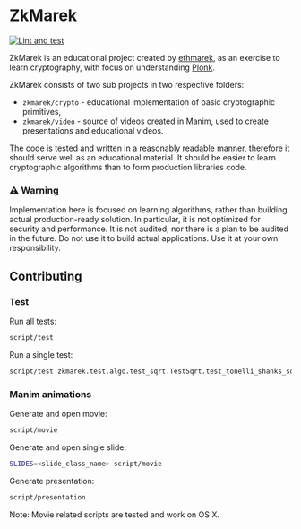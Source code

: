 # ZkMarek

[![Lint and test](https://github.com/marekkirejczyk/elliptic_curves_video/actions/workflows/lint_and_test.yml/badge.svg)](https://github.com/marekkirejczyk/elliptic_curves_video/actions/workflows/lint_and_test.yml)

ZkMarek is an educational project created by [ethmarek](https://twitter.com/ethmarek), as an exercise to learn cryptography, with focus on understanding [Plonk](https://vitalik.ca/general/2019/09/22/plonk.html).


ZkMarek consists of two sub projects in two respective folders:
* `zkmarek/crypto` - educational implementation of basic cryptographic primitives,
* `zkmarek/video` - source of videos created in Manim, used to create presentations and educational videos.

The code is tested and written in a reasonably readable manner, therefore it should serve well as an educational material. It should be easier to learn cryptographic algorithms than to form production libraries code.

### ⚠️ Warning

Implementation here is focused on learning algorithms, rather than building actual production-ready solution. In particular, it is not optimized for security and performance. It is not audited, nor there is a plan to be audited in the future. Do not use it to build actual applications. Use it at your own responsibility.

## Contributing

### Test

Run all tests:

```sh
script/test
```

Run a single test:

```sh
script/test zkmarek.test.algo.test_sqrt.TestSqrt.test_tonelli_shanks_sqrt_none
```

### Manim animations
Generate and open movie:

```sh
script/movie
```

Generate and open single slide:
```sh
SLIDES=<slide_class_name> script/movie
```

Generate presentation:

```sh
script/presentation
```

Note: Movie related scripts are tested and work on OS X.

